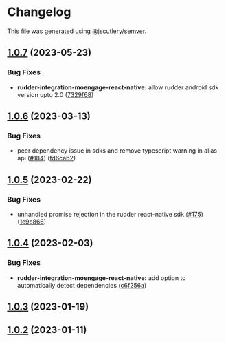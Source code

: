 # Changelog

This file was generated using [@jscutlery/semver](https://github.com/jscutlery/semver).

## [1.0.7](https://github.com/rudderlabs/rudder-sdk-react-native/compare/rudder-integration-moengage-react-native@1.0.6...rudder-integration-moengage-react-native@1.0.7) (2023-05-23)


### Bug Fixes

* **rudder-integration-moengage-react-native:** allow rudder android sdk version upto 2.0 ([7329f68](https://github.com/rudderlabs/rudder-sdk-react-native/commit/7329f6813f5886a77557f46e4d9aa437e59442e7))

## [1.0.6](https://github.com/rudderlabs/rudder-sdk-react-native/compare/rudder-integration-moengage-react-native@1.0.5...rudder-integration-moengage-react-native@1.0.6) (2023-03-13)


### Bug Fixes

* peer dependency issue in sdks and remove typescript warning in alias api ([#184](https://github.com/rudderlabs/rudder-sdk-react-native/issues/184)) ([fd6cab2](https://github.com/rudderlabs/rudder-sdk-react-native/commit/fd6cab262d1cba21dfd7129caa1a53d614cb7783))

## [1.0.5](https://github.com/rudderlabs/rudder-sdk-react-native/compare/rudder-integration-moengage-react-native@1.0.4...rudder-integration-moengage-react-native@1.0.5) (2023-02-22)


### Bug Fixes

* unhandled promise rejection in the rudder react-native sdk ([#175](https://github.com/rudderlabs/rudder-sdk-react-native/issues/175)) ([1c9c866](https://github.com/rudderlabs/rudder-sdk-react-native/commit/1c9c866dfd59ef751075ccbcbece36efd891d50b))

## [1.0.4](https://github.com/rudderlabs/rudder-sdk-react-native/compare/rudder-integration-moengage-react-native@1.0.3...rudder-integration-moengage-react-native@1.0.4) (2023-02-03)


### Bug Fixes

* **rudder-integration-moengage-react-native:** add option to automatically detect dependencies ([c6f256a](https://github.com/rudderlabs/rudder-sdk-react-native/commit/c6f256aa7992c0a051ef47506dc247c84d9719d0))

## [1.0.3](https://github.com/rudderlabs/rudder-sdk-react-native/compare/rudder-integration-moengage-react-native@1.0.2...rudder-integration-moengage-react-native@1.0.3) (2023-01-19)

## [1.0.2](https://github.com/rudderlabs/rudder-sdk-react-native/compare/rudder-integration-moengage-react-native-1.0.1...rudder-integration-moengage-react-native-1.0.2) (2023-01-11)
